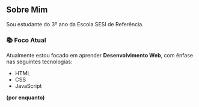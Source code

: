 ## Sobre Mim

Sou estudante do 3º ano da Escola SESI de Referência.

### 📚 Foco Atual

Atualmente estou focado em aprender **Desenvolvimento Web**, com ênfase nas seguintes tecnologias:

- HTML  
- CSS  
- JavaScript  

**(por enquanto)**
